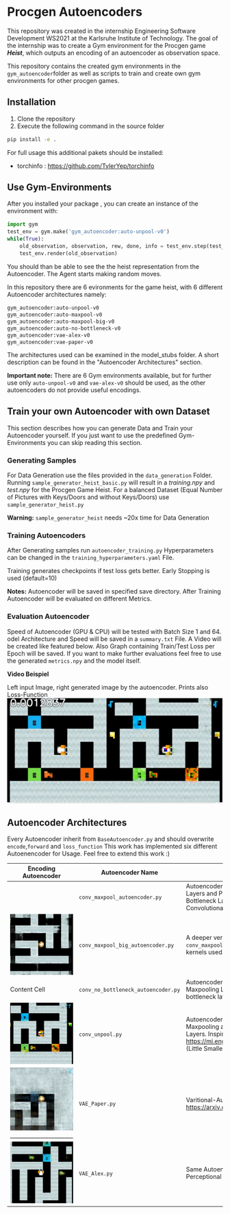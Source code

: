 
# Procgen Autoencoders

This repository was created in the internship Engineering Software Development WS2021 at the Karlsruhe Institute of Technology. 
The goal of the internship was to create a Gym environment for the Procgen game _**Heist**_, which outputs an encoding of an autoencoder as observation space. 

This repository contains the created gym environments in the `gym_autoencoder`folder  as well as scripts to train and create own gym environments for other procgen games.

## Installation
1) Clone the repository
2) Execute the following command in the source folder
```bash
pip install -e .
```
For full usage this additional pakets should be installed:
- torchinfo : https://github.com/TylerYep/torchinfo
   
## Use Gym-Environments
After you installed your package , you can create an instance of the environment with:

```python
import gym
test_env = gym.make('gym_autoencoder:auto-unpool-v0')
while(True):
    old_observation, observation, rew, done, info = test_env.step(test_env.action_space.sample())
    test_env.render(old_observation)
```
You should than be able to see the the heist representation from the Autoencoder. The Agent starts making random moves.

In this repository there are 6 evironments for the game heist, with 6 different Autoencoder architectures namely:

```
gym_autoencoder:auto-unpool-v0
gym_autoencoder:auto-maxpool-v0
gym_autoencoder:auto-maxpool-big-v0
gym_autoencoder:auto-no-bottleneck-v0
gym_autoencoder:vae-alex-v0
gym_autoencoder:vae-paper-v0
```

The architectures used can be examined in the model_stubs folder. A short description can be found in the "Autoencoder Architectures" section.

**Important note:** There are 6 Gym environments available, but for further use only `auto-unpool-v0` and `vae-alex-v0` should be used, as the other autoencoders do not provide useful encodings.


## Train your own Autoencoder with own Dataset

This section describes how you can generate Data and Train your Autoencoder yourself. If you just want to use the predefined Gym-Environments you can skip reading this section.



### Generating Samples

For Data Generation use the files provided in the `data_generation` Folder. Running `sample_generator_heist_basic.py` will result in a _training.npy_ and _test.npy_ for the Procgen Game Heist.
For a balanced Dataset (Equal Number of Pictures with Keys/Doors and without Keys/Doors) use `sample_generator_heist.py` 

**Warning:**  `sample_generator_heist` needs ~20x time for Data Generation

### Training Autoencoders
After Generating samples run `autoencoder_training.py` Hyperparameters can be changed in the `training_hyperparameters.yaml` File. 

Training generates checkpoints if test loss gets better. Early Stopping is used (default=10)

**Notes:** Autoencoder will be saved in specified save directory. After Training Autoencoder will be evaluated on different Metrics.

### Evaluation Autoencoder

Speed of Autoencoder (GPU & CPU) will be tested with Batch Size 1 and 64. odel Architecture and Speed will 
be saved in a `summary.txt` File.
A Video will be created like featured below. Also Graph containing Train/Test Loss per Epoch will be saved.
If you want to make further evaluations feel free to use the generated `metrics.npy` and the model itself.

**Video Beispiel**

Left input Image, right generated image by the autoencoder. Prints also Loss-Function 
![Alt text](./screenshots/video_example.png?raw=true "Video Example") 
 
 


## Autoencoder Architectures

Every Autoencoder inherit from `BaseAutoencoder.py` and should overwrite `encode`,`forward` and `loss_function` This work has implemented six different Autoenencoder for Usage. Feel free to extend this work :)

| Encoding Autoencoder | Autoencoder Name | Description | Encoding Time
| ------------- | ------------- | --------- | ---------------------------------|
| | `conv_maxpool_autoencoder.py`  | Autoencoder based on Convolutional Layers and Pooling Layers, afterwords an Bottleneck Layer. Afterwards Transposed Convolutional Layers are used | GPU: 0.4374ms <br /> CPU: 1.211ms
| ![Alt text](./screenshots/Conv_MaxPool_big_example.png)  |  `conv_maxpool_big_autoencoder.py`| A deeper version of `conv_maxpool_autoencoder.py`  with more kernels used.
| Content Cell  |  `conv_no_bottleneck_autoencoder.py`| Autoencoder with Convolutional and Maxpooling Layer, but without any bottleneck layer
| ![Alt text](./screenshots/Conv_Unpool_example.png)| `conv_unpool.py` | Autoencoder with Convolutional, Maxpooling and afterwards Unpooling Layers. Inspired by https://mi.eng.cam.ac.uk/projects/segnet/ (Little Smaller Version, than Segnet) | GPU: 1.130ms <br /> CPU: 2.673ms
| ![Alt text](./screenshots/VAE_Paper_example.png) _______________________| `VAE_Paper.py`  | Varitional-Autoencoder based on https://arxiv.org/pdf/1803.10122.pdf | GPU:0.797ms <br /> CPU:1.646ms
| ![Alt text](./screenshots/VAE_Alex_example.png) | `VAE_Alex.py` | Same Autoencoder as `VAE_Paper.py` , but Perceptional Loss from AlexNet is used | GPU: 0.792ms <br /> CPU:1.688ms


